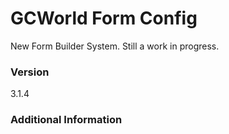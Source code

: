 # GCWorld Form Config

New Form Builder System.  Still a work in progress.




### Version
3.1.4

### Additional Information
